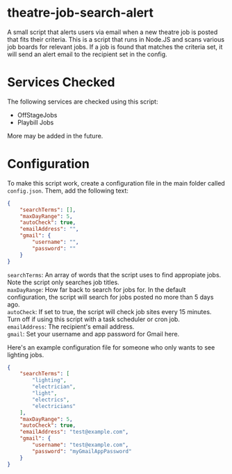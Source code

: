 # theatre-job-search-alert
A small script that alerts users via email when a new theatre job is posted that fits their criteria. This is a script that runs in Node.JS and scans various job boards for relevant jobs. If a job is found that matches the criteria set, it will send an alert email to the recipient set in the config.

# Services Checked
The following services are checked using this script:
- OffStageJobs
- Playbill Jobs

More may be added in the future.

# Configuration
To make this script work, create a configuration file in the main folder called `config.json`. Them, add the following text:
```json
{
    "searchTerms": [],
    "maxDayRange": 5,
    "autoCheck": true,
    "emailAddress": "",
    "gmail": {
        "username": "",
        "password": ""
    }
}
```

`searchTerms`: An array of words that the script uses to find appropiate jobs. Note the script only searches job titles.  
`maxDayRange`: How far back to search for jobs for. In the default configuration, the script will search for jobs posted no more than 5 days ago.  
`autoCheck`: If set to true, the script will check job sites every 15 minutes. Turn off if using this script with a task scheduler or cron job.  
`emailAddress`: The recipient's email address.  
`gmail`: Set your username and app password for Gmail here.  

Here's an example configuration file for someone who only wants to see lighting jobs.
```json
{
    "searchTerms": [
        "lighting",
        "electrician",
        "light",
        "electrics",
        "electricians"
    ],
    "maxDayRange": 5,
    "autoCheck": true,
    "emailAddress": "test@example.com",
    "gmail": {
        "username": "test@example.com",
        "password": "myGmailAppPassword"
    }
}
```

